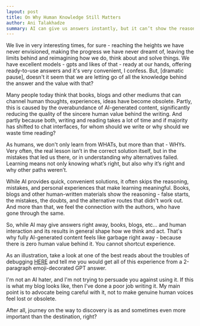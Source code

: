 ```yaml
---
layout: post
title: On Why Human Knowledge Still Matters
author: Ani Talakhadze
summary: AI can give us answers instantly, but it can’t show the reasoning, mistakes, and human experiences behind them. Can genuine human voices be replaced by shortcuts? I don't think so, and here's why.
---
```


We live in very interesting times, for sure - reaching the heights we have never envisioned, making the progress we have never dreamt of, leaving the limits behind and reimagining how we do, think about and solve things. We have excellent models - gpts and likes of that - ready at our hands, offering ready-to-use answers and it's very convenient, I confess. But, [dramatic pause], doesn't it seem that we are letting go of all the knowledge behind the answer and the value with that? 

Many people today think that books, blogs and other mediums that can channel human thoughts, experiences, ideas have become obsolete. Partly, this is caused by the overabundance of AI-generated content, significantly reducing the quality of the sincere human value behind the writing. And partly because both, writing and reading takes a lot of time and if majority has shifted to chat interfaces, for whom should we write or why should we waste time reading?

As humans, we don't only learn from WHATs, but more than that - WHYs. Very often, the real lesson isn’t in the correct solution itself, but in the mistakes that led us there, or in understanding why alternatives failed. Learning means not only knowing what’s right, but also why it’s right and why other paths weren’t.

While AI provides quick, convenient solutions, it often skips the reasoning, mistakes, and personal experiences that make learning meaningful. Books, blogs and other human-written materials show the reasoning - false starts, the mistakes, the doubts, and the alternative routes that didn't work out. And more than that, we feel the connection with the authors, who have gone through the same.

So, while AI may give answers right away, books, blogs, etc... and human interaction and its results in general shape how we think and act. That's why fully AI-generated content feels like garbage right away - because there is zero human value behind it. You cannot shortcut experience.

As an illustration, take a look at one of the best reads about the troubles of debugging [HERE](https://www.clientserver.dev/p/war-story-the-hardest-bug-i-ever) and tell me you would get all of this experience from a 2-paragraph emoji-decorated GPT answer. 

I'm not an AI hater, and I'm not trying to persuade you against using it. If this is what my blog looks like, then I've done a poor job writing it. My main point is to advocate being careful with it, not to make genuine human voices feel lost or obsolete. 

After all, journey on the way to discovery is as and sometimes even more important than the destination, right?